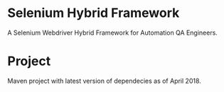 # Selenium Hybrid Framework
A Selenium Webdriver Hybrid Framework for Automation QA Engineers.

# Project
Maven project with latest version of dependecies as of April 2018.



